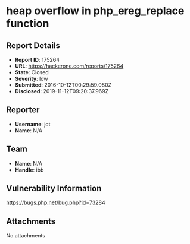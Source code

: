 # heap overflow in php_ereg_replace function

## Report Details
- **Report ID**: 175264
- **URL**: https://hackerone.com/reports/175264
- **State**: Closed
- **Severity**: low
- **Submitted**: 2016-10-12T00:29:59.080Z
- **Disclosed**: 2019-11-12T09:20:37.969Z

## Reporter
- **Username**: jot
- **Name**: N/A

## Team
- **Name**: N/A
- **Handle**: ibb

## Vulnerability Information
https://bugs.php.net/bug.php?id=73284

## Attachments
No attachments
